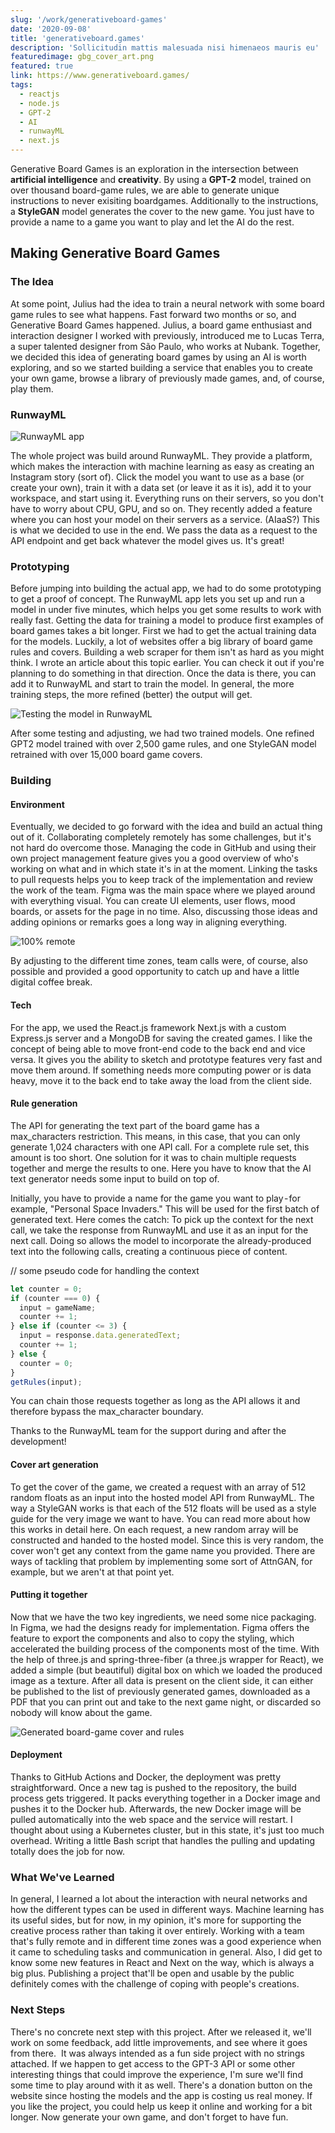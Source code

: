 ```yaml
---
slug: '/work/generativeboard-games'
date: '2020-09-08'
title: 'generativeboard.games'
description: 'Sollicitudin mattis malesuada nisi himenaeos mauris eu'
featuredimage: gbg_cover_art.png
featured: true
link: https://www.generativeboard.games/
tags:
  - reactjs
  - node.js
  - GPT-2
  - AI
  - runwayML
  - next.js
---
```


Generative Board Games is an exploration in the intersection between **artificial intelligence** and **creativity**. By using a **GPT-2** model, trained on over thousand board-game rules, we are able to generate unique instructions to never exisiting boardgames. Additionally to the instructions, a **StyleGAN** model generates the cover to the new game. You just have to provide a name to a game you want to play and let the AI do the rest.

<!-- end -->

## Making Generative Board Games

### The Idea

At some point, Julius had the idea to train a neural network with some board game rules to see what happens. Fast forward two months or so, and Generative Board Games happened.
Julius, a board game enthusiast and interaction designer I worked with previously, introduced me to Lucas Terra, a super talented designer from São Paulo, who works at Nubank. Together, we decided this idea of generating board games by using an AI is worth exploring, and so we started building a service that enables you to create your own game, browse a library of previously made games, and, of course, play them.

### RunwayML

![RunwayML app](runway_marketing_image.jpeg)

The whole project was build around RunwayML. They provide a platform, which makes the interaction with machine learning as easy as creating an Instagram story (sort of). Click the model you want to use as a base (or create your own), train it with a data set (or leave it as it is), add it to your workspace, and start using it. Everything runs on their servers, so you don't have to worry about CPU, GPU, and so on.
They recently added a feature where you can host your model on their servers as a service. (AIaaS?) This is what we decided to use in the end. We pass the data as a request to the API endpoint and get back whatever the model gives us. It's great!

### Prototyping

Before jumping into building the actual app, we had to do some prototyping to get a proof of concept. The RunwayML app lets you set up and run a model in under five minutes, which helps you get some results to work with really fast.
Getting the data for training a model to produce first examples of board games takes a bit longer. First we had to get the actual training data for the models. Luckily, a lot of websites offer a big library of board game rules and covers. Building a web scraper for them isn't as hard as you might think. I wrote an article about this topic earlier. You can check it out if you're planning to do something in that direction.
Once the data is there, you can add it to RunwayML and start to train the model. In general, the more training steps, the more refined (better) the output will get.

<span class="full-size">

![Testing the model in RunwayML](runway_walkthrough.gif)

</span>

After some testing and adjusting, we had two trained models. One refined GPT2 model trained with over 2,500 game rules, and one StyleGAN model retrained with over 15,000 board game covers.

### Building

#### Environment

Eventually, we decided to go forward with the idea and build an actual thing out of it. Collaborating completely remotely has some challenges, but it's not hard do overcome those.
Managing the code in GitHub and using their own project management feature gives you a good overview of who's working on what and in which state it's in at the moment. Linking the tasks to pull requests helps you to keep track of the implementation and review the work of the team.
Figma was the main space where we played around with everything visual. You can create UI elements, user flows, mood boards, or assets for the page in no time. Also, discussing those ideas and adding opinions or remarks goes a long way in aligning everything.

![100% remote](screenshot_call.png)

By adjusting to the different time zones, team calls were, of course, also possible and provided a good opportunity to catch up and have a little digital coffee break.

#### Tech

For the app, we used the React.js framework Next.js with a custom Express.js server and a MongoDB for saving the created games.
I like the concept of being able to move front-end code to the back end and vice versa. It gives you the ability to sketch and prototype features very fast and move them around. If something needs more computing power or is data heavy, move it to the back end to take away the load from the client side.

#### Rule generation

The API for generating the text part of the board game has a max_characters restriction. This means, in this case, that you can only generate 1,024 characters with one API call.
For a complete rule set, this amount is too short. One solution for it was to chain multiple requests together and merge the results to one. Here you have to know that the AI text generator needs some input to build on top of.

Initially, you have to provide a name for the game you want to play - for example, "Personal Space Invaders." This will be used for the first batch of generated text.
Here comes the catch: To pick up the context for the next call, we take the response from RunwayML and use it as an input for the next call. Doing so allows the model to incorporate the already-produced text into the following calls, creating a continuous piece of content.

// some pseudo code for handling the context

```javascript
let counter = 0;
if (counter === 0) {
  input = gameName;
  counter += 1;
} else if (counter <= 3) {
  input = response.data.generatedText;
  counter += 1;
} else {
  counter = 0;
}
getRules(input);
```

You can chain those requests together as long as the API allows it and therefore bypass the max_character boundary.

Thanks to the RunwayML team for the support during and after the development!

#### Cover art generation

To get the cover of the game, we created a request with an array of 512 random floats as an input into the hosted model API from RunwayML. The way a StyleGAN works is that each of the 512 floats will be used as a style guide for the very image we want to have. You can read more about how this works in detail here.
On each request, a new random array will be constructed and handed to the hosted model. Since this is very random, the cover won't get any context from the game name you provided. There are ways of tackling that problem by implementing some sort of AttnGAN, for example, but we aren't at that point yet.

#### Putting it together

Now that we have the two key ingredients, we need some nice packaging. 
In Figma, we had the designs ready for implementation. Figma offers the feature to export the components and also to copy the styling, which accelerated the building process of the components most of the time.
With the help of three.js and spring-three-fiber (a three.js wrapper for React), we added a simple (but beautiful) digital box on which we loaded the produced image as a texture.
After all data is present on the client side, it can either be published to the list of previously generated games, downloaded as a PDF that you can print out and take to the next game night, or discarded so nobody will know about the game.

<span class="full-size">

![Generated board-game cover and rules](browser_shot_game.png)

</span>

#### Deployment

Thanks to GitHub Actions and Docker, the deployment was pretty straightforward. Once a new tag is pushed to the repository, the build process gets triggered. It packs everything together in a Docker image and pushes it to the Docker hub. Afterwards, the new Docker image will be pulled automatically into the web space and the service will restart.
I thought about using a Kubernetes cluster, but in this state, it's just too much overhead. Writing a little Bash script that handles the pulling and updating totally does the job for now.

### What We've Learned

In general, I learned a lot about the interaction with neural networks and how the different types can be used in different ways. Machine learning has its useful sides, but for now, in my opinion, it's more for supporting the creative process rather than taking it over entirely.
Working with a team that's fully remote and in different time zones was a good experience when it came to scheduling tasks and communication in general.
Also, I did get to know some new features in React and Next on the way, which is always a big plus.
Publishing a project that'll be open and usable by the public definitely comes with the challenge of coping with people's creations.

### Next Steps

There's no concrete next step with this project. After we released it, we'll work on some feedback, add little improvements, and see where it goes from there. 
It was always intended as a fun side project with no strings attached. If we happen to get access to the GPT-3 API or some other interesting things that could improve the experience, I'm sure we'll find some time to play around with it as well.
There's a donation button on the website since hosting the models and the app is costing us real money. If you like the project, you could help us keep it online and working for a bit longer.
Now generate your own game, and don't forget to have fun.
